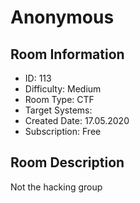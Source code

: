 ﻿# Anonymous

## Room Information
- ID: 113
- Difficulty: Medium
- Room Type: CTF
- Target Systems: 
- Created Date: 17.05.2020
- Subscription: Free

## Room Description
Not the hacking group
